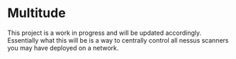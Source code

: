# Multitude
This project is a work in progress and will be updated accordingly. Essentially what this will be is a way to centrally control all nessus scanners you may have deployed on a network.
